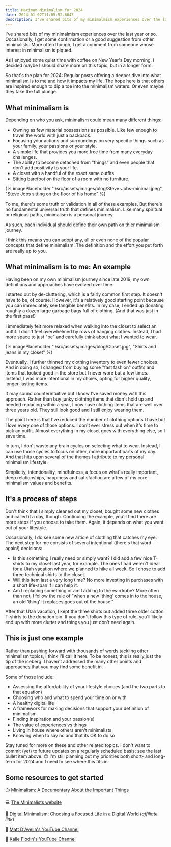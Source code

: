 ```yaml
---
title: Maximum Minimalism for 2024
date: 2024-01-02T11:05:52.664Z
description: I've shared bits of my minimalmism experiences over the last year or so. In 2024, I'll be sharing more in a longer form.
---
```

I've shared bits of my minimalmism experiences over the last year or so. Occasionally, I get some confirmation or a good suggestion from other minimalists. More often though, I get a comment from someone whose interest in minimalism is piqued. 

As I enjoyed some quiet time with coffee on New Year's Day morning, I decided maybe I should share more on this topic, but in a longer form.

So that's the plan for 2024: Regular posts offering a deeper dive into what minimalism is to me and how it impacts my life. The hope here is that others are inspired enough to dip a toe into the minimalism waters. Or even maybe they take the full plunge.

## What minimalism is ##

Depending on who you ask, minimalism could mean many different things:

- Owning as few material possessions as possible. Like few enough to travel the world with just a backpack.
- Focusing your actions and surroundings on very specific things such as your family, your passions or your style.
- A simple life that provides you more free time from many everyday challenges.
- The ability to become detached from "things" and even people that don't add positivity to your life.
- A closet with a handful of the exact same outfits.
- Sitting barefoot on the floor of a room with no furniture.

{% imagePlaceholder "./src/assets/images/blog/Steve-Jobs-minimal.jpeg", "Steve Jobs sitting on the floor of his home" %}

To me, there's some truth or validation in all of these examples. But there's no fundamental universal truth that defines minimalism. Like many spiritual or religious paths, minimalism is a personal journey. 

As such, each individual should define their own path on thier minimalism journey. 

I think this means you can adopt any, all or even none of the popular concepts that define minimalism. The definition and the effort you put forth are really up to you.

## What minimalism is to me: An example ##

Having been on my own minimalism journey since late 2019, my own definitions and approaches have evolved over time. 

I started out by de-cluttering, which is a fairly common first step. It doesn't have to be, of course. However, it's a relatively good starting point because you can immediately see tangible benefits. In my case, I ended up donating roughly a dozen large garbage bags full of clothing. (And that was just in the first pass!) 

I immediately felt more relaxed when walking into the closet to select an outfit. I didn't feel overwhelmed by rows of hanging clothes. Instead, I had more space to just "be" and carefully think about what I wanted to wear.


{% imagePlaceholder "./src/assets/images/blog/Closet.jpg", "Shirts and jeans in my closet" %}

Eventually, I further thinned my clothing inventory to even fewer choices. And in doing so, I changed from buying some "fast fashion" outfits and items that looked good in the store but I never wore but a few times. Instead, I was more intentional in my choies, opting for higher quality, longer-lasting items. 

It may sound counterintuitive but I know I've saved money with this approach. Rather than buy junky clothing items that didn't hold up and needed replacing within a year, I now have clothing items that are well over three years old. They still look good and I still enjoy wearing them.

The point here is that I've reduced the number of clothing options I have but I *love* every one of those options. I don't ever stress out when it's time to pick an outfit. Almost everything in my closet goes with everything else, so I save time. 

In turn, I don't waste any brain cycles on selecting what to wear. Instead, I can use those cycles to focus on other, more important parts of my day. And that hits upon several of the themes I attribute to my personal minimalism lifestyle. 

Simplicity, intentionality, mindfulness, a focus on what's really important, deep relationships, happiness and satisfaction are a few of my core minimalism values and benefits.

## It's a process of steps ##

Don't think that I simply cleaned out my closet, bought some new clothes and called it a day, though. Continuing the example, you'll find there are more steps if you choose to take them. Again, it depends on what you want out of your lifestyle.

Occasionally, I do see some new article of clothing that catches my eye. The next step for me consists of several intentional (there's that word again!) decisions:

- Is this something I really need or simply want? I did add a few nice T-shirts to my closet last year, for example. The ones I had weren't ideal for a Utah vacation where we planned to hike all week. So I chose to add three technical shirts to the closet.
- Will this item last a very long time? No more investing in purchases with a short life-span if I can help it.
- Am I replacing something or am I adding to the wardrobe? More often than not, I follow the rule of "when a new 'thing' comes in to the house, an old 'thing' it replaces goes out of the house." 

After that Utah vacation, I kept the three shirts but added three older cotton T-shirts to the donation bin. If you don't follow this type of rule, you'll likely end up with more clutter and things you just don't need again.

## This is just one example ##

Rather than pushing forward with thousands of words tackling other minimalism topics, I think I'll call it here. To be honest, this is really just the tip of the iceberg. I haven't addressed the many other points and approaches that you may find some benefit in. 

Some of those include: 

- Assessing the affordability of your lifestyle choices (and the two parts to that equation)
- Choosing who and what to spend your time on or with
- A healthy digital life
- A framework for making decisions that support your definition of minimalism
- Finding inspiration and your passion(s)
- The value of experiences vs things 
- Living in house where others aren't minimalists
- Knowing when to say no and that its OK to do so

Stay tuned for more on these and other related topics. I don't want to commit (yet) to future updates on a regularly scheduled basis; see the last bullet item above. 😉 I'm still planning out my priorities both short- and long-term for 2024 and I need to see where this fits in. 

## Some resources to get started ##

📺 [Minimalism: A Documentary About the Important Things](https://minimalismfilm.com)

💻 [The Minimalists website](https://www.theminimalists.com)

📔 [Digital Minimalism: Choosing a Focused Life in a Digital World](https://amzn.to/4aGcqFO) (_affiliate link_)

📼 [Matt D'Avella's YouTube Channel](https://youtube.com/@mattdavella?si=hXDo3t83iXLyl5V1)

📼 [Kalle Flodin's YouTube Channel](https://youtube.com/@KalleFlodin?si=2fKO49mNTuLzZVgS)


